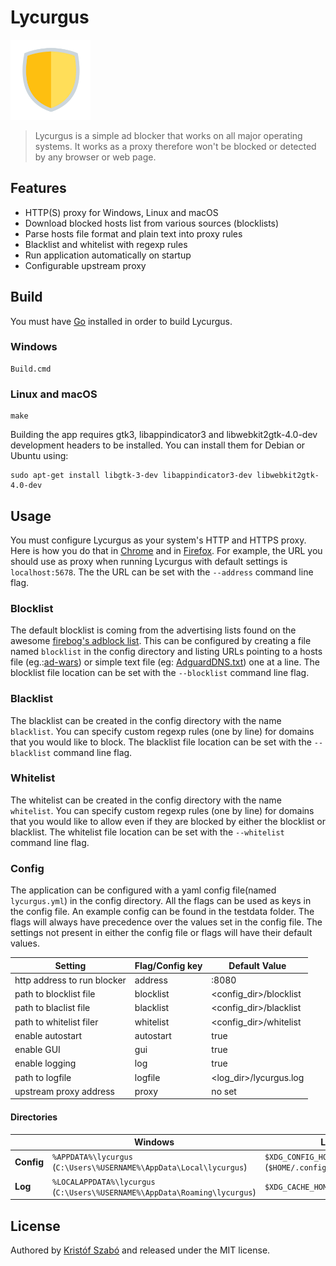 # Lycurgus
<img src="logo.png" alt="logo" width="128"/>

> Lycurgus is a simple ad blocker that works on all major operating systems.
It works as a proxy therefore won't be blocked or detected by any browser or web page.

## Features
 - HTTP(S) proxy for Windows, Linux and macOS
 - Download blocked hosts list from various sources (blocklists)
 - Parse hosts file format and plain text into proxy rules
 - Blacklist and whitelist with regexp rules
 - Run application automatically on startup
 - Configurable upstream proxy

## Build
You must have [Go](https://golang.org/) installed in order to build Lycurgus.

### Windows
```
Build.cmd
```

### Linux and macOS
```
make
```

Building the app requires gtk3, libappindicator3 and libwebkit2gtk-4.0-dev development headers to be installed. You can install them for Debian or Ubuntu using:

```
sudo apt-get install libgtk-3-dev libappindicator3-dev libwebkit2gtk-4.0-dev
```

## Usage
You must configure Lycurgus as your system's HTTP and HTTPS proxy. Here is how you do that in [Chrome](https://www.simplified.guide/google-chrome/change-proxy-setting) and in [Firefox](https://www.wikihow.com/Enter-Proxy-Settings-in-Firefox). For example, the URL you should use as proxy when running Lycurgus with default settings is `localhost:5678`. The the URL can be set with the `--address` command line flag.

### Blocklist
The default blocklist is coming from the advertising lists found on the awesome [firebog's adblock list](https://firebog.net/). This can be configured by creating a file named `blocklist` in the config directory and listing URLs pointing to a hosts file (eg.:[ad-wars](https://raw.githubusercontent.com/jdlingyu/ad-wars/master/hosts)) or simple text file (eg: [AdguardDNS.txt](https://v.firebog.net/hosts/AdguardDNS.txt)) one at a line. The blocklist file location can be set with the `--blocklist` command line flag.

### Blacklist
The blacklist can be created in the config directory with the name `blacklist`. You can specify custom regexp rules (one by line) for domains that you would like to block. The blacklist file location can be set with the `--blacklist` command line flag.

### Whitelist
The whitelist can be created in the config directory with the name `whitelist`. You can specify custom regexp rules (one by line) for domains that you would like to allow even if they are blocked by either the blocklist or blacklist. The whitelist file location can be set with the `--whitelist` command line flag.

### Config
The application can be configured with a yaml config file(named `lycurgus.yml`) in the config directory. All the flags can be used as keys in the config file. An example config can be found in the testdata folder. The flags will always have precedence over the values set in the config file. The settings not present in either the config file or flags will have their default values.

| Setting | Flag/Config key | Default Value |
| ------- | ---- | ------------- |
| http address to run blocker | address | :8080 |
| path to blocklist file | blocklist | <config_dir>/blocklist |
| path to blaclist file | blacklist | <config_dir>/blacklist |
| path to whitelist filer | whitelist | <config_dir>/whitelist |
| enable autostart | autostart | true |
| enable GUI | gui | true |
| enable logging | log | true |
| path to logfile | logfile | <log_dir>/lycurgus.log |
| upstream proxy address | proxy | no set |

#### Directories
|   | Windows | Linux/BSDs | macOS |
| - | ------- | ----- | ----- |
| **Config** | `%APPDATA%\lycurgus` (`C:\Users\%USERNAME%\AppData\Local\lycurgus`) | `$XDG_CONFIG_HOME/lycurgus` (`$HOME/.config/lycurgus`) | `$HOME/Library/Application Support/lycurgus` |
| **Log** | `%LOCALAPPDATA%\lycurgus` (`C:\Users\%USERNAME%\AppData\Roaming\lycurgus`) | `$XDG_CACHE_HOME/<name>/logs/lycurgus` | `$HOME/Library/Logs/lycurgus` |

## License
Authored by [Kristóf Szabó](mailto:kristofszabo@protonmail.com) and released under the MIT license.